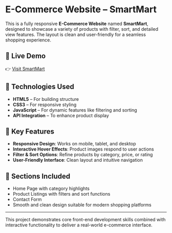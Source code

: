 # E-Commerce Website – SmartMart

This is a fully responsive **E-Commerce Website** named **SmartMart**, designed to showcase a variety of products with filter, sort, and detailed view features. The layout is clean and user-friendly for a seamless shopping experience.

## 🚀 Live Demo
👉 [Visit SmartMart](https://e-commerce-website-smartmart.netlify.app/)

## 🔧 Technologies Used
- **HTML5** – For building structure
- **CSS3** – For responsive styling
- **JavaScript** – For dynamic features like filtering and sorting
- **API Integration** – To enhance product display

## 📱 Key Features
- **Responsive Design**: Works on mobile, tablet, and desktop
- **Interactive Hover Effects**: Product images respond to user actions
- **Filter & Sort Options**: Refine products by category, price, or rating
- **User-Friendly Interface**: Clean layout and intuitive navigation

## 📁 Sections Included
- Home Page with category highlights
- Product Listings with filters and sort functions
- Contact Form
- Smooth and clean design suitable for modern shopping platforms

---

This project demonstrates core front-end development skills combined with interactive functionality to deliver a real-world e-commerce interface.
